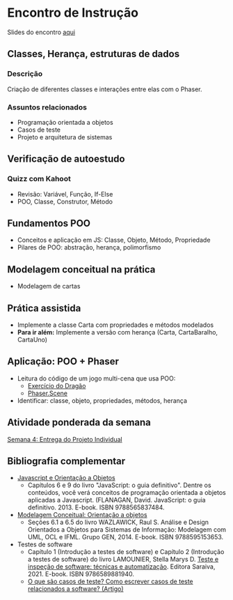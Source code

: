 # Encontro de Instrução
Slides do encontro [aqui](https://drive.google.com/file/d/1kFSO56ySQ6F2GX5kUdnqdKFCuQ9PvbCR/view?usp=drive_link)

## Classes, Herança, estruturas de dados

### Descrição
Criação de diferentes classes e interações entre elas com o Phaser.

### Assuntos relacionados
- Programação orientada a objetos
- Casos de teste
- Projeto e arquitetura de sistemas

## Verificação de autoestudo

### Quizz com Kahoot
- Revisão: Variável, Função, If-Else
- POO, Classe, Construtor, Método

## Fundamentos POO
- Conceitos e aplicação em JS: Classe, Objeto, Método, Propriedade
- Pilares de POO: abstração, herança, polimorfismo

## Modelagem conceitual na prática
- Modelagem de cartas

## Prática assistida
- Implemente a classe Carta com propriedades e métodos modelados
- **Para ir além:** Implemente a versão com herança (Carta, CartaBaralho, CartaUno)

## Aplicação: POO + Phaser
- Leitura do código de um jogo multi-cena que usa POO:
  - [Exercício do Dragão](https://github.com/InteliContent/M1-EX/tree/main/exercicio_dragao)
  - [Phaser.Scene](https://github.com/phaserjs/phaser/blob/v3.51.0/src/scene/Scene.js)
- Identificar: classe, objeto, propriedades, métodos, herança

## Atividade ponderada da semana
[Semana 4: Entrega do Projeto Individual](https://github.com/InteliContent/M1/blob/main/Semana_04/tutorial/Semana_04.md)


## Bibliografia complementar
- [Javascript e Orientação a Objetos](https://integrada.minhabiblioteca.com.br/#/books/9788565837484/)
  - Capítulos 6 e 9 do livro "JavaScript: o guia definitivo". Dentre os conteúdos, você verá conceitos de programação orientada a objetos aplicadas a Javascript. (FLANAGAN, David. JavaScript: o guia definitivo. 2013. E-book. ISBN 9788565837484.
- [Modelagem Conceitual: Orientação a objetos](https://integrada.minhabiblioteca.com.br/#/books/9788595153653/)
  - Seções 6.1 a 6.5 do livro WAZLAWICK, Raul S. Análise e Design Orientados a Objetos para Sistemas de Informação: Modelagem com UML, OCL e IFML. Grupo GEN, 2014. E-book. ISBN 9788595153653.
- Testes de software
  - Capítulo 1 (Introdução a testes de software) e Capítulo 2 (Introdução a testes de software) do livro LAMOUNIER, Stella Marys D. [Teste e inspeção de software: técnicas e automatização](https://integrada.minhabiblioteca.com.br/#/books/9786589881940/). Editora Saraiva, 2021. E-book. ISBN 9786589881940.
  - [O que são casos de teste? Como escrever casos de teste relacionados a software? (Artigo)](https://visuresolutions.com/pt/what-are-test-cases-how-to-write-software-related-test-cases/)
